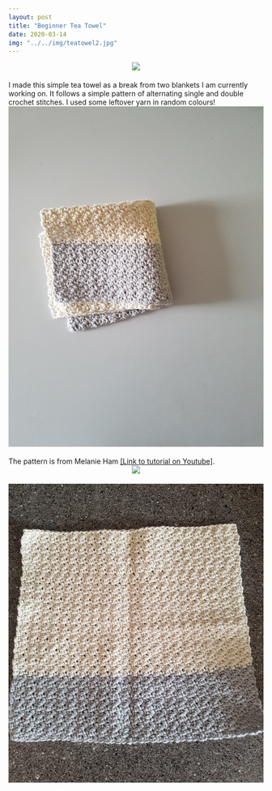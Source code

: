 ```yaml
---
layout: post
title: "Beginner Tea Towel"
date: 2020-03-14
img: "../../img/teatowel2.jpg"
---
```

<div style="text-align: center"><img src="../../../img/teatowel1.jpg" width="300"></div>
<br>
I made this simple tea towel as a break from two blankets I am currently working on. It follows a simple pattern of alternating single and double crochet stitches. I used some leftover yarn in random colours!
<div style="text-align: center"><img src="../../../img/teatowel2.jpg" class="responsive"></div>
<br>
The pattern is from Melanie Ham <a href="https://www.youtube.com/watch?v=BTI4wm5wRGg&t=426s">[Link to tutorial on Youtube]</a>.
<br>
<div style="text-align: center"><img src="../../../img/teatowel4.jpg" class="responsive"></div>
<br>
<div style="text-align: center"><img src="../../../img/teatowel3.jpg" class="responsive"></div>
